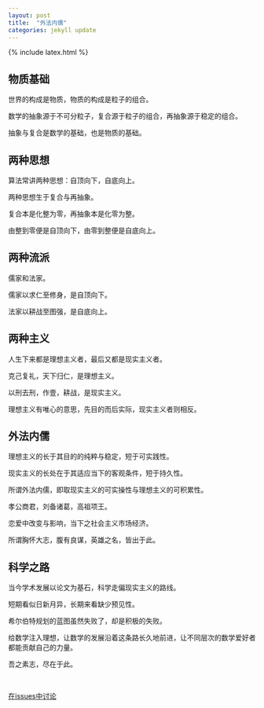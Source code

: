 ```yaml
---
layout: post
title:  "外法内儒"
categories: jekyll update
---
```


{% include latex.html %}

## 物质基础

世界的构成是物质，物质的构成是粒子的组合。

数学的抽象源于不可分粒子，复合源于粒子的组合，再抽象源于稳定的组合。

抽象与复合是数学的基础，也是物质的基础。

## 两种思想

算法常讲两种思想：自顶向下，自底向上。

两种思想生于复合与再抽象。

复合本是化整为零，再抽象本是化零为整。

由整到零便是自顶向下，由零到整便是自底向上。

## 两种流派

儒家和法家。

儒家以求仁至修身，是自顶向下。

法家以耕战至图强，是自底向上。

## 两种主义

人生下来都是理想主义者，最后又都是现实主义者。

克己复礼，天下归仁，是理想主义。

以刑去刑，作壹，耕战，是现实主义。

理想主义有唯心的意思，先目的而后实际，现实主义者则相反。

## 外法内儒

理想主义的长于其目的的纯粹与稳定，短于可实践性。

现实主义的长处在于其适应当下的客观条件，短于持久性。

所谓外法内儒，即取现实主义的可实操性与理想主义的可积累性。

孝公商君，刘备诸葛，高祖项王。

恋爱中改变与影响，当下之社会主义市场经济。

所谓胸怀大志，腹有良谋，英雄之名，皆出于此。

## 科学之路

当今学术发展以论文为基石，科学走偏现实主义的路线。

短期看似日新月异，长期来看缺少预见性。

希尔伯特规划的蓝图虽然失败了，却是积极的失败。

给数学注入理想，让数学的发展沿着这条路长久地前进，让不同层次的数学爱好者都能贡献自己的力量。

吾之素志，尽在于此。

<br/> 

[在issues中讨论](https://github.com/pengbo-learn/pengbo-learn.github.io/issues)




